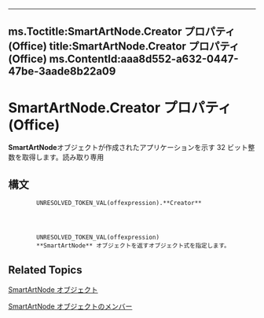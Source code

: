 

---
ms.Toctitle:SmartArtNode.Creator プロパティ (Office)
title:SmartArtNode.Creator プロパティ (Office)
ms.ContentId:aaa8d552-a632-0447-47be-3aade8b22a09
---
# SmartArtNode.Creator プロパティ (Office)




**SmartArtNode**オブジェクトが作成されたアプリケーションを示す 32 ビット整数を取得します。読み取り専用

## 構文

            UNRESOLVED_TOKEN_VAL(offexpression).**Creator**




            UNRESOLVED_TOKEN_VAL(offexpression)
            **SmartArtNode** オブジェクトを返すオブジェクト式を指定します。



## Related Topics

[SmartArtNode オブジェクト](3987d02d-beb1-8ce0-acbb-3fc0a05b2341.md)

[SmartArtNode オブジェクトのメンバー](8472d586-87ed-2dd7-054b-e821f1738e3c.md)




